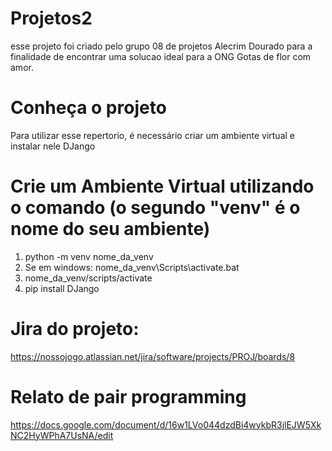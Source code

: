 # Projetos2

esse projeto foi criado pelo grupo 08 de projetos Alecrim Dourado para a finalidade de encontrar
uma solucao ideal para a ONG Gotas de flor com amor.

# Conheça o projeto 

Para utilizar esse repertorio, é necessário criar um ambiente virtual e instalar nele DJango

# Crie um Ambiente Virtual utilizando o comando (o segundo "venv" é o nome do seu ambiente)

1. python -m venv nome_da_venv
2. Se em windows: nome_da_venv\Scripts\activate.bat
3. nome_da_venv/scripts/activate
4. pip install DJango

# Jira do projeto: 

https://nossojogo.atlassian.net/jira/software/projects/PROJ/boards/8

# Relato de pair programming 

https://docs.google.com/document/d/16w1LVo044dzdBi4wykbR3jlEJW5XkNC2HyWPhA7UsNA/edit
